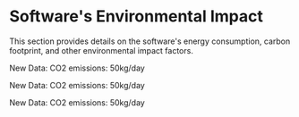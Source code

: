 # Software's Environmental Impact
This section provides details on the software's energy consumption, carbon footprint, and other environmental impact factors.

New Data: CO2 emissions: 50kg/day

New Data: CO2 emissions: 50kg/day

New Data: CO2 emissions: 50kg/day
